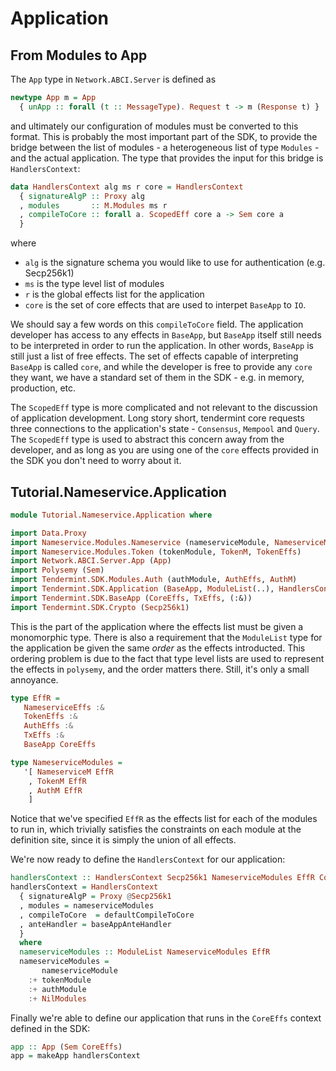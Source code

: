 # Application

## From Modules to App

The `App` type in `Network.ABCI.Server` is defined as 

~~~ haskell ignore
newtype App m = App
  { unApp :: forall (t :: MessageType). Request t -> m (Response t) }
~~~

and ultimately our configuration of modules must be converted to this format. This is probably the most important part of the SDK, to provide the bridge between the list of modules - a heterogeneous list of type `Modules` - and the actual application. The type that provides the input for this bridge is `HandlersContext`:

~~~ haskell ignore
data HandlersContext alg ms r core = HandlersContext
  { signatureAlgP :: Proxy alg
  , modules       :: M.Modules ms r
  , compileToCore :: forall a. ScopedEff core a -> Sem core a
  }
~~~

where
- `alg` is the signature schema you would like to use for authentication (e.g. Secp256k1)
- `ms` is the type level list of modules
- `r` is the global effects list for the application
- `core` is the set of core effects that are used to interpet `BaseApp` to `IO`.

We should say a few words on this `compileToCore` field. The application developer has access to any effects in `BaseApp`, 
but `BaseApp` itself still needs to be interpreted in order to run the application. In other words, `BaseApp` is still just a 
list of free effects. The set of effects capable of interpreting `BaseApp` is called `core`, and while the developer is free to provide any `core` they want, we have a standard set of them in the SDK - e.g. in memory, production, etc. 

The `ScopedEff` type is more complicated and not relevant to the discussion of application development. Long story short, tendermint core requests three connections to the application's state - `Consensus`, `Mempool` and `Query`. The `ScopedEff` type is used to abstract this concern away from the developer, and as long as you are using one of the `core` effects provided in the SDK you don't need to worry about it.

## Tutorial.Nameservice.Application

~~~ haskell
module Tutorial.Nameservice.Application where

import Data.Proxy
import Nameservice.Modules.Nameservice (nameserviceModule, NameserviceM, NameserviceEffs)
import Nameservice.Modules.Token (tokenModule, TokenM, TokenEffs)
import Network.ABCI.Server.App (App)
import Polysemy (Sem)
import Tendermint.SDK.Modules.Auth (authModule, AuthEffs, AuthM)
import Tendermint.SDK.Application (BaseApp, ModuleList(..), HandlersContext(..), baseAppAnteHandler, makeApp, defaultCompileToCore)
import Tendermint.SDK.BaseApp (CoreEffs, TxEffs, (:&))
import Tendermint.SDK.Crypto (Secp256k1)
~~~

This is the part of the application where the effects list must be given a monomorphic type. There is also a requirement
that the `ModuleList` type for the application be given the same _order_ as the effects introducted. This ordering problem is due
to the fact that type level lists are used to represent the effects in `polysemy`, and the order matters there. Still, it's only a small annoyance.


~~~ haskell
type EffR =
   NameserviceEffs :&
   TokenEffs :&
   AuthEffs :&
   TxEffs :&
   BaseApp CoreEffs

type NameserviceModules =
   '[ NameserviceM EffR
    , TokenM EffR
    , AuthM EffR
    ]
~~~

Notice that we've specified `EffR` as the effects list for each of the modules to run in, which trivially satisfies the constraints on each module at the definition site, since it is simply the union of all effects.

We're now ready to define the `HandlersContext` for our application:

~~~ haskell
handlersContext :: HandlersContext Secp256k1 NameserviceModules EffR CoreEffs
handlersContext = HandlersContext
  { signatureAlgP = Proxy @Secp256k1
  , modules = nameserviceModules
  , compileToCore  = defaultCompileToCore
  , anteHandler = baseAppAnteHandler
  }
  where
  nameserviceModules :: ModuleList NameserviceModules EffR
  nameserviceModules =
       nameserviceModule
    :+ tokenModule
    :+ authModule
    :+ NilModules
~~~

Finally we're able to define our application that runs in the `CoreEffs` context defined in the SDK:


~~~ haskell
app :: App (Sem CoreEffs)
app = makeApp handlersContext 
~~~
